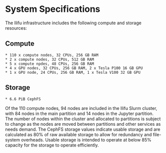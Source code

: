 # System Specifications

The Ilifu infrastructure includes the following compute and storage resources:

## Compute
    * 110 x compute nodes, 32 CPUs, 256 GB RAM
    * 2 x compute nodes, 32 CPUs, 512 GB RAM
    * 5 x compute npdes, 48 CPUs, 256 GB RAM
    * 4 x GPU nodes, 32 CPUs, 256 GB RAM, 2 x Tesla P100 16 GB GPU
    * 1 x GPU node, 24 CPUs, 256 GB RAM, 1 x Tesla V100 32 GB GPU

## Storage
    * 6.6 PiB CephFS


Of the 110 compute nodes, 94 nodes are included in the Ilifu Slurm cluster, with 84 nodes in the main partition and 14 nodes in the Jupyter partition. The number of nodes within the cluster and allocated to partitions is subject to change as the nodes are moved between partitions and other services as needs demand. The CephFS storage values indicate usable storage and are calculated as 80% of raw available storage to allow for redundancy and file-system overheads. Usable storage is intended to operate at below 85% capacity for the storage to operate efficiently.